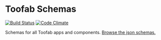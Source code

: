 Toofab Schemas
========

[![Build Status](https://api.travis-ci.org/wb-apps/toofab-schemas.svg)](https://travis-ci.org/wb-apps/toofab-schemas)
[![Code Climate](https://codeclimate.com/github/wb-apps/toofab-schemas/badges/gpa.svg)](https://codeclimate.com/github/wb-apps/toofab-schemas)

Schemas for all Toofab apps and components.  [Browse the json schemas.](https://schemas.toofab.com/)
